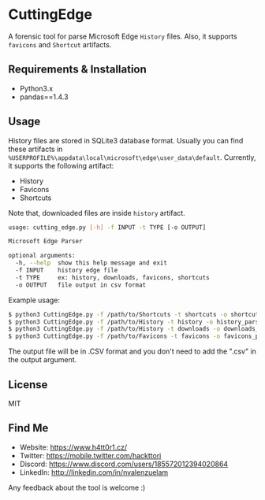 # CuttingEdge
A forensic tool for parse Microsoft Edge `History` files. Also, it supports `favicons` and `Shortcut` artifacts.

## Requirements & Installation
- Python3.x
- pandas==1.4.3


## Usage
History files are stored in SQLite3 database format. Usually you can find these artifacts in `%USERPROFILE%\appdata\local\microsoft\edge\user_data\default`. Currently, it supports the following artifact:

- History
- Favicons
- Shortcuts

Note that, downloaded files are inside `history` artifact.

```bash
usage: cutting_edge.py [-h] -f INPUT -t TYPE [-o OUTPUT]

Microsoft Edge Parser

optional arguments:
  -h, --help  show this help message and exit
  -f INPUT    history edge file
  -t TYPE     ex: history, downloads, favicons, shortcuts
  -o OUTPUT   file output in csv format
```

Example usage:

```bash
$ python3 CuttingEdge.py -f /path/to/Shortcuts -t shortcuts -o shortcut_parsed
$ python3 CuttingEdge.py -f /path/to/History -t history -o history_parsed
$ python3 CuttingEdge.py -f /path/to/History -t downloads -o downloads_parsed
$ python3 CuttingEdge.py -f /path/to/Favicons -t favicons -o favicons_parsed
```

The output file will be in .CSV format and you don't need to add the ".csv" in the output argument.

## License
MIT

## Find Me

- Website: https://www.h4tt0r1.cz/
- Twitter: https://mobile.twitter.com/hackttori
- Discord: https://www.discord.com/users/185572012394020864
- LinkedIn: http://linkedin.com/in/nvalenzuelam

Any feedback about the tool is welcome :)